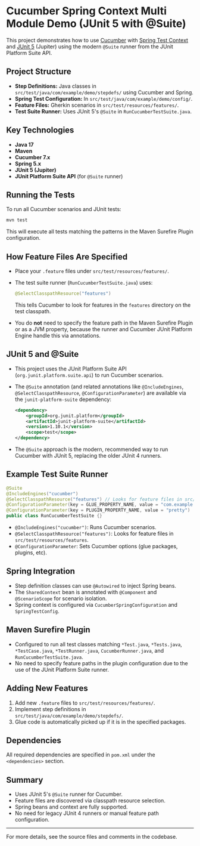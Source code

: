 # Cucumber Spring Context Multi Module Demo (JUnit 5 with @Suite)

This project demonstrates how to use [Cucumber](https://cucumber.io/) with [Spring Test Context](https://docs.spring.io/spring-framework/docs/current/reference/html/testing.html) and [JUnit 5](https://junit.org/junit5/) (Jupiter) using the modern `@Suite` runner from the JUnit Platform Suite API.

## Project Structure

- **Step Definitions:** Java classes in `src/test/java/com/example/demo/stepdefs/` using Cucumber and Spring.
- **Spring Test Configuration:** In `src/test/java/com/example/demo/config/`.
- **Feature Files:** Gherkin scenarios in `src/test/resources/features/`.
- **Test Suite Runner:** Uses JUnit 5's `@Suite` in `RunCucumberTestSuite.java`.

## Key Technologies

- **Java 17**
- **Maven**
- **Cucumber 7.x**
- **Spring 5.x**
- **JUnit 5 (Jupiter)**
- **JUnit Platform Suite API** (for `@Suite` runner)

## Running the Tests

To run all Cucumber scenarios and JUnit tests:

```sh
mvn test
```

This will execute all tests matching the patterns in the Maven Surefire Plugin configuration.

## How Feature Files Are Specified

- Place your `.feature` files under `src/test/resources/features/`.
- The test suite runner (`RunCucumberTestSuite.java`) uses:

  ```java
  @SelectClasspathResource("features")
  ```

  This tells Cucumber to look for features in the `features` directory on the test classpath.

- You do **not** need to specify the feature path in the Maven Surefire Plugin or as a JVM property, because the runner and Cucumber JUnit Platform Engine handle this via annotations.

## JUnit 5 and @Suite

- This project uses the JUnit Platform Suite API (`org.junit.platform.suite.api`) to run Cucumber scenarios.
- The `@Suite` annotation (and related annotations like `@IncludeEngines`, `@SelectClasspathResource`, `@ConfigurationParameter`) are available via the `junit-platform-suite` dependency:

  ```xml
  <dependency>
      <groupId>org.junit.platform</groupId>
      <artifactId>junit-platform-suite</artifactId>
      <version>1.10.1</version>
      <scope>test</scope>
  </dependency>
  ```

- The `@Suite` approach is the modern, recommended way to run Cucumber with JUnit 5, replacing the older JUnit 4 runners.

## Example Test Suite Runner

```java
@Suite
@IncludeEngines("cucumber")
@SelectClasspathResource("features") // Looks for feature files in src/test/resources/features
@ConfigurationParameter(key = GLUE_PROPERTY_NAME, value = "com.example.demo.stepdefs, com.example.demo.context, com.example.demo.config")
@ConfigurationParameter(key = PLUGIN_PROPERTY_NAME, value = "pretty")
public class RunCucumberTestSuite {}
```

- `@IncludeEngines("cucumber")`: Runs Cucumber scenarios.
- `@SelectClasspathResource("features")`: Looks for feature files in `src/test/resources/features`.
- `@ConfigurationParameter`: Sets Cucumber options (glue packages, plugins, etc).

## Spring Integration

- Step definition classes can use `@Autowired` to inject Spring beans.
- The `SharedContext` bean is annotated with `@Component` and `@ScenarioScope` for scenario isolation.
- Spring context is configured via `CucumberSpringConfiguration` and `SpringTestConfig`.

## Maven Surefire Plugin

- Configured to run all test classes matching `*Test.java`, `*Tests.java`, `*TestCase.java`, `*TestRunner.java`, `CucumberRunner.java`, and `RunCucumberTestSuite.java`.
- No need to specify feature paths in the plugin configuration due to the use of the JUnit Platform Suite runner.

## Adding New Features

1. Add new `.feature` files to `src/test/resources/features/`.
2. Implement step definitions in `src/test/java/com/example/demo/stepdefs/`.
3. Glue code is automatically picked up if it is in the specified packages.

## Dependencies

All required dependencies are specified in `pom.xml` under the `<dependencies>` section.

## Summary

- Uses JUnit 5's `@Suite` runner for Cucumber.
- Feature files are discovered via classpath resource selection.
- Spring beans and context are fully supported.
- No need for legacy JUnit 4 runners or manual feature path configuration.

---

For more details, see the source files and comments in the codebase.
```
